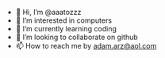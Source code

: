- 👋 Hi, I’m @aaatozzz
- 👀 I’m interested in computers    
- 🌱 I’m currently learning coding  
- 💞️ I’m looking to collaborate on github  
- 📫 How to reach me by adam.arz@aol.com

<!---
aaatozzz/aaatozzz is a ✨ special ✨ repository because its `README.md` (this file) appears on your GitHub profile.
You can click the Preview link to take a look at your changes.
--->
